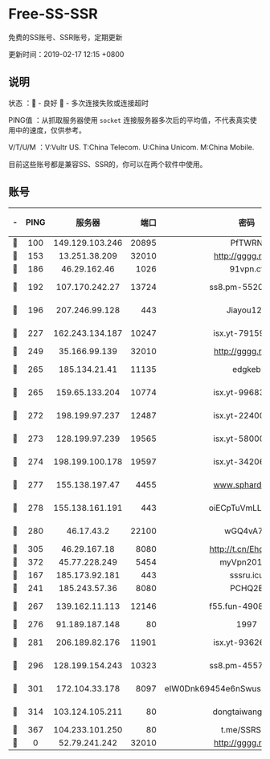 # Free-SS-SSR

免费的SS账号、SSR账号，定期更新

更新时间：2019-02-17 12:15 +0800

## 说明

状态     ：🙂 - 良好 🙁 - 多次连接失败或连接超时

PING值   ：从抓取服务器使用 `socket` 连接服务器多次后的平均值，不代表真实使用中的速度，仅供参考。

V/T/U/M  ：V:Vultr US. T:China Telecom. U:China Unicom. M:China Mobile.

目前这些账号都是兼容SS、SSR的，你可以在两个软件中使用。

## 账号

|-|PING|服务器|端口|密码|加密方式|区域|V/T/U/M|
|:----:|:----:|:-----:|-----:|:----:|:----:|:----:|:----:|
|🙂|100|149.129.103.246|20895|PfTWRN|rc4-md5|CN|1↓/1↑/0↓/1↑|
|🙂|153|13.251.38.209|32010|http://gggg.rocks|chacha20|SG|10↑/10↑/10↑/10↑|
|🙂|186|46.29.162.46|1026|91vpn.cf|rc4-md5|RU|9↑/10↑/10↑/10↑|
|🙂|192|107.170.242.27|13724|ss8.pm-55209281|aes-256-cfb|US|10↑/10↑/9↑/10↑|
|🙂|196|207.246.99.128|443|Jiayou123|aes-256-cfb|US|4↓/10↑/10↑/10↑|
|🙂|227|162.243.134.187|10247|isx.yt-79159007|aes-256-cfb|US|10↑/10↑/10↑/10↑|
|🙂|249|35.166.99.139|32010|http://gggg.rocks|chacha20|US|9↑/9↑/9↑/9↑|
|🙂|265|185.134.21.41|11135|edgkeb|aes-256-cfb|GB|10↑/10↑/10↑/10↑|
|🙂|265|159.65.133.204|10774|isx.yt-99683767|aes-256-cfb|SG|10↑/10↑/10↑/10↑|
|🙂|272|198.199.97.237|12487|isx.yt-22400259|aes-256-cfb|US|10↑/10↑/10↑/10↑|
|🙂|273|128.199.97.239|19565|isx.yt-58000081|aes-256-cfb|SG|10↑/10↑/10↑/10↑|
|🙂|274|198.199.100.178|19597|isx.yt-34206415|aes-256-cfb|US|10↑/10↑/10↑/10↑|
|🙂|277|155.138.197.47|4455|www.sphard.com|aes-256-cfb|US|8↑/10↑/10↑/10↑|
|🙂|278|155.138.161.191|443|oiECpTuVmLLxk4Ts|aes-256-cfb|US|8↓/10↑/10↑/10↑|
|🙂|280|46.17.43.2|22100|wGQ4vA7D|aes-256-gcm|RU|5↑/10↑/10↑/10↑|
|🙂|305|46.29.167.18|8080|http://t.cn/EhdmTxe|rc4-md5|RU|2↑/1↑/0↓/1↑|
|🙂|372|45.77.228.249|5454|myVpn2019[]|rc4-md5|GB|10↑/10↑/10↑/10↑|
|🙂|167|185.173.92.181|443|sssru.icu|rc4-md5|RU|10↑/10↑/10↑/10↑|
|🙂|241|185.243.57.36|8080|PCHQ2E|rc4-md5|US|8↑/8↑/8↑/8↑|
|🙂|267|139.162.11.113|12146|f55.fun-49081960|aes-256-cfb|SG|10↑/10↑/9↑/10↑|
|🙂|276|91.189.187.148|80|1997|chacha20|US|10↑/10↑/10↑/10↑|
|🙂|281|206.189.82.176|11901|isx.yt-93626900|aes-256-cfb|SG|10↑/10↑/10↑/10↑|
|🙂|296|128.199.154.243|10323|ss8.pm-45572550|aes-256-cfb|SG|10↑/10↑/9↑/10↑|
|🙂|301|172.104.33.178|8097|eIW0Dnk69454e6nSwuspv9DmS201tQ0D|aes-256-cfb|SG|10↑/10↑/10↑/10↑|
|🙂|314|103.124.105.211|80|dongtaiwang.com|aes-256-cfb|US|10↑/10↑/10↑/10↑|
|🙂|367|104.233.101.250|80|t.me/SSRSUB|rc4-md5|CA|10↑/10↑/10↑/10↑|
|🙁|0|52.79.241.242|32010|http://gggg.rocks|chacha20|KR|10↑/10↑/10↑/10↑|
